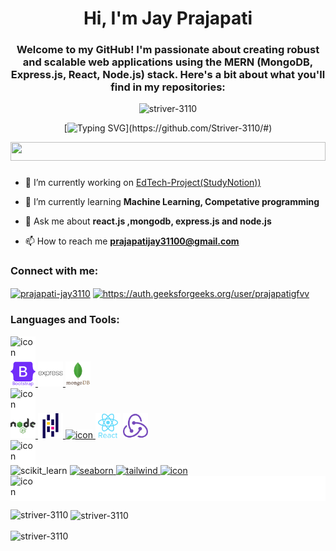<h1 align="center">Hi, I'm Jay Prajapati </h1>
<h3 align="center">Welcome to my GitHub! I'm passionate about creating robust and scalable web applications using the MERN (MongoDB, Express.js, React, Node.js) stack. Here's a bit about what you'll find in my repositories:</h3>
<div align="center">  
<p align="center"> <img src="https://komarev.com/ghpvc/?username=striver-3110&label=Profile%20views&color=0e75b6&style=flat" alt="striver-3110" /> </p>

  
  [![Typing SVG](https://readme-typing-svg.herokuapp.com?font=monospace&center=true&duration=4700&lines=Always+happy+to+learn+new+stuff.;I+am+open+to+new+opportunities.)](https://github.com/Striver-3110/#)
</div>
<a href="#"><img src="./assets/dBaSKWF.gif" height="30" width="100%"></a>

###





- 🔭 I’m currently working on [EdTech-Project(StudyNotion))](https://github.com/Striver-3110/EdTech)

- 🌱 I’m currently learning **Machine Learning, Competative programming**

- 💬 Ask me about **react.js ,mongodb, express.js and node.js**

- 📫 How to reach me **prajapatijay31100@gmail.com**

<h3 align="left">Connect with me:</h3>
<p align="left">
<a href="https://linkedin.com/in/prajapati-jay3110" target="blank"><img align="center" src="https://raw.githubusercontent.com/rahuldkjain/github-profile-readme-generator/master/src/images/icons/Social/linked-in-alt.svg" alt="prajapati-jay3110" height="30" width="40" /></a>
<a href="https://www.geeksforgeeks.org/user/prajapatigfvv/" target="blank"><img align="center" src="https://raw.githubusercontent.com/rahuldkjain/github-profile-readme-generator/master/src/images/icons/Social/geeks-for-geeks.svg" alt="https://auth.geeksforgeeks.org/user/prajapatigfvv" height="30" width="40" /></a>
</p>

<h3 align="left">Languages and Tools:</h3>
<p align="left"> 
<a style="display: flex; align-items: flex-start;">
    <img src="https://techstack-generator.vercel.app/java-icon.svg" alt="icon" width="40" height="40" style="background-color: white;" />
</a>
<a href="https://getbootstrap.com" target="_blank" rel="noreferrer">
    <img src="https://raw.githubusercontent.com/devicons/devicon/master/icons/bootstrap/bootstrap-plain-wordmark.svg" alt="bootstrap" width="40" height="40" style="background-color: white;" />
</a>
<a href="https://expressjs.com" target="_blank" rel="noreferrer">
    <img src="https://raw.githubusercontent.com/devicons/devicon/master/icons/express/express-original-wordmark.svg" alt="express" width="40" height="40" style="background-color: white;" />
</a>
<a href="https://www.mongodb.com/" target="_blank" rel="noreferrer">
    <img src="https://raw.githubusercontent.com/devicons/devicon/master/icons/mongodb/mongodb-original-wordmark.svg" alt="mongodb" width="40" height="40" style="background-color: white;" />
</a>
<a style="display: flex; align-items: flex-start;">
    <img src="https://techstack-generator.vercel.app/js-icon.svg" alt="icon" width="40" height="40" style="background-color: white;" />
</a>
<a href="https://nodejs.org" target="_blank" rel="noreferrer">
    <img src="https://raw.githubusercontent.com/devicons/devicon/master/icons/nodejs/nodejs-original-wordmark.svg" alt="nodejs" width="40" height="40" style="background-color: white;" />
</a>
<a href="https://pandas.pydata.org/" target="_blank" rel="noreferrer">
    <img src="https://raw.githubusercontent.com/devicons/devicon/2ae2a900d2f041da66e950e4d48052658d850630/icons/pandas/pandas-original.svg" alt="pandas" width="40" height="40" style="background-color: white;" />
</a>
<a href="#">
    <img src="https://techstack-generator.vercel.app/react-icon.svg" alt="icon" width="50" height="50" style="background-color: white;" />
</a>
<img src="https://raw.githubusercontent.com/devicons/devicon/master/icons/react/react-original-wordmark.svg" alt="react" width="40" height="40" style="background-color: white;" />
<a href="https://redux.js.org" target="_blank" rel="noreferrer">
    <img src="https://raw.githubusercontent.com/devicons/devicon/master/icons/redux/redux-original.svg" alt="redux" width="40" height="40" style="background-color: white;" />
</a>
<a href="https://scikit-learn.org/" target="_blank" rel="noreferrer">
    <a style="display: flex; align-items: flex-start;">
        <img src="https://techstack-generator.vercel.app/python-icon.svg" alt="icon" width="40" height="40" style="background-color: white;" />
    </a>
    <img src="https://upload.wikimedia.org/wikipedia/commons/0/05/Scikit_learn_logo_small.svg" alt="scikit_learn" width="40" height="40" style="background-color: white;" />
</a>
<a href="https://seaborn.pydata.org/" target="_blank" rel="noreferrer">
    <img src="https://seaborn.pydata.org/_images/logo-mark-lightbg.svg" alt="seaborn" width="40" height="40" style="background-color: white;" />
</a>
<a href="https://tailwindcss.com/" target="_blank" rel="noreferrer">
    <img src="https://www.vectorlogo.zone/logos/tailwindcss/tailwindcss-icon.svg" alt="tailwind" width="40" height="40" style="background-color: white;" />
</a>
<a href="#">
    <img src="https://techstack-generator.vercel.app/github-icon.svg" alt="icon" width="50" height="50" style="background-color: white;" />
</a>
<a style="display: flex; align-items: flex-start; background-color:white;">
    <img src="https://techstack-generator.vercel.app/cpp-icon.svg" alt="icon" width="40" height="40" style="background-color: white;" />
</a>

<p><img align="left" src="https://github-readme-stats.vercel.app/api/top-langs?username=striver-3110&show_icons=true&locale=en&layout=compact" alt="striver-3110" /></p>

<p>&nbsp;<img align="center" src="https://github-readme-stats.vercel.app/api?username=striver-3110&show_icons=true&locale=en" alt="striver-3110" /></p>

<p><img align="center" src="https://github-readme-streak-stats.herokuapp.com/?user=striver-3110&" alt="striver-3110" /></p>

